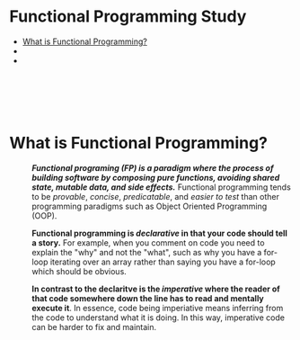 # Functional Programming Study

* [What is Functional Programming?](#What-is-Functional-Programming)
* [](#)
* [](#)

<br>
<br>
<br>
<br>

# What is Functional Programming?
<dl>
<dd>

***Functional programing (FP) is a paradigm where the process of building software by composing pure functions, avoiding shared state, mutable data, and side effects.*** Functional programming tends to be *provable*, *concise*, *predicatable*, and *easier to test* than other programming paradigms such as Object Oriented Programming (OOP).

**Functional programming is *declarative* in that your code should tell a story.** For example, when you comment on code you need to explain the "why" and not the "what", such as why you have a for-loop iterating over an array rather than saying you have a for-loop which should be obvious.

**In contrast to the declaritve is the *imperative* where the reader of that code somewhere down the line has to read and mentally execute it**. In essence, code being imperiative means inferring from the code to understand what it is doing. In this way, imperative code can be harder to fix and maintain.

</dd>
</dl>

<br>
<br>
<br>
<br>
